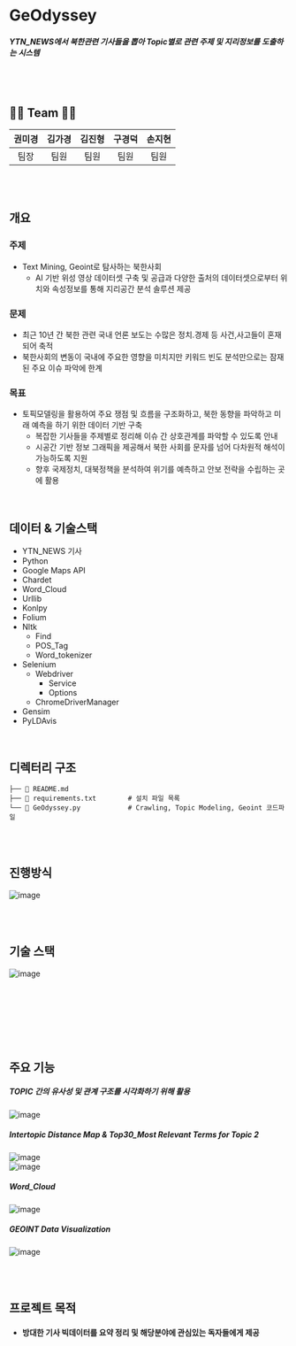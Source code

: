 # GeOdyssey
##### YTN_NEWS에서 북한관련 기사들을 뽑아 Topic별로 관련 주제 및 지리정보를 도출하는 시스템

<br>
<br>

## 👨‍💻 Team 👨‍💻
|권미경|김가경|김진형|구경덕|손지현|
|:---:|:---:|:---:|:---:|:---:|
|팀장|팀원|팀원|팀원|팀원|

<br>
<br>

## 개요
### 주제
- Text Mining, Geoint로 탐사하는 북한사회
  - AI 기반 위성 영상 데이터셋 구축 및 공급과 다양한 출처의 데이터셋으로부터 위치와 속성정보를 통해 지리공간 분석 솔루션 제공

### 문제
- 최근 10년 간 북한 관련 국내 언론 보도는 수많은 정치.경제 등 사건,사고들이 혼재되어 축적
- 북한사회의 변동이 국내에 주요한 영향을 미치지만 키워드 빈도 분석만으로는 잠재된 주요 이슈 파악에 한계

    
 
### 목표
- 토픽모델링을 활용하여 주요 쟁점 및 흐름을 구조화하고, 북한 동향을 파악하고 미래 예측을 하기 위한 데이터 기반 구축
  - 복잡한 기사들을 주제별로 정리해 이슈 간 상호관계를 파악할 수 있도록 안내
  - 시공간 기반 정보 그래픽을 제공해서 북한 사회를 문자를 넘어 다차원적 해석이 가능하도록 지원
  - 향후 국제정치, 대북정책을 분석하여 위기를 예측하고 안보 전략을 수립하는 곳에 활용

<br>

## 데이터 & 기술스택
- YTN_NEWS 기사 
- Python
- Google Maps API
- Chardet
- Word_Cloud
- Urllib
- Konlpy
- Folium
- Nltk
    - Find
    - POS_Tag
    - Word_tokenizer  
- Selenium
    - Webdriver
       - Service
       - Options
    - ChromeDriverManager
- Gensim
- PyLDAvis
<br>

## 디렉터리 구조
```
├── 📑 README.md
├── 📑 requirements.txt        # 설치 파일 목록
└── 📑 GeOdyssey.py            # Crawling, Topic Modeling, Geoint 코드파일
```
<br>
<br>

## 진행방식
![image](https://github.com/Kyungdeok-Koo/first-repository/blob/main/Aiffel_DataScientist_3rd/%EC%8A%A4%ED%81%AC%EB%A6%B0%EC%83%B7%202025-03-21%2017-58-23.png)

<br>
<br>

## 기술 스택
![image](https://github.com/Kyungdeok-Koo/first-repository/blob/main/Aiffel_DataScientist_3rd/%EC%8A%A4%ED%81%AC%EB%A6%B0%EC%83%B7%202025-03-24%2017-43-52.png)

<br>
<br>
<br>
<br>
<br>
<br>

## 주요 기능
##### TOPIC 간의 유사성 및 관계 구조를 시각화하기 위해 활용
![image](https://github.com/Kyungdeok-Koo/first-repository/blob/main/Aiffel_DataScientist_3rd/%EC%8A%A4%ED%81%AC%EB%A6%B0%EC%83%B7%202025-03-24%2017-53-56.png)
<br>
##### Intertopic Distance Map & Top30_Most Relevant Terms for Topic 2 
![image](https://github.com/Kyungdeok-Koo/first-repository/blob/main/Aiffel_DataScientist_3rd/%EC%8A%A4%ED%81%AC%EB%A6%B0%EC%83%B7%202025-03-24%2018-02-52.png)
<br>
![image](https://github.com/Kyungdeok-Koo/first-repository/blob/main/Aiffel_DataScientist_3rd/%EC%8A%A4%ED%81%AC%EB%A6%B0%EC%83%B7%202025-03-24%2018-05-22.png)
<br>
##### Word_Cloud
![image](https://github.com/Kyungdeok-Koo/first-repository/blob/main/Aiffel_DataScientist_3rd/%EC%8A%A4%ED%81%AC%EB%A6%B0%EC%83%B7%202025-03-24%2017-49-17.png)
<br>
##### GEOINT Data Visualization
![image](https://github.com/Kyungdeok-Koo/first-repository/blob/main/Aiffel_DataScientist_3rd/%EC%8A%A4%ED%81%AC%EB%A6%B0%EC%83%B7%202025-03-21%2015-35-47.png)

<br>
<br>

## 프로젝트 목적
- #### 방대한 기사 빅데이터를 요약 정리 및 해당분야에 관심있는 독자들에게 제공
  

<br>

